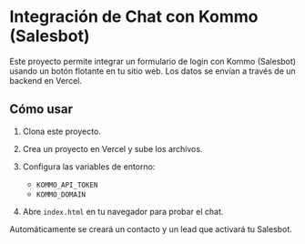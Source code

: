 # Integración de Chat con Kommo (Salesbot)

Este proyecto permite integrar un formulario de login con Kommo (Salesbot) usando un botón flotante en tu sitio web. Los datos se envían a través de un backend en Vercel.

## Cómo usar

1. Clona este proyecto.
2. Crea un proyecto en Vercel y sube los archivos.
3. Configura las variables de entorno:
   - `KOMMO_API_TOKEN`
   - `KOMMO_DOMAIN`

4. Abre `index.html` en tu navegador para probar el chat.

Automáticamente se creará un contacto y un lead que activará tu Salesbot.

